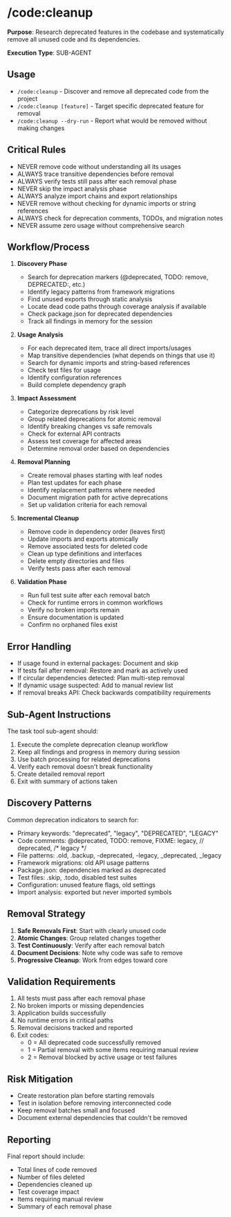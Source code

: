 # /code:cleanup

**Purpose**: Research deprecated features in the codebase and systematically remove all unused code and its dependencies.

**Execution Type**: SUB-AGENT

## Usage
- `/code:cleanup` - Discover and remove all deprecated code from the project
- `/code:cleanup [feature]` - Target specific deprecated feature for removal
- `/code:cleanup --dry-run` - Report what would be removed without making changes

## Critical Rules
- NEVER remove code without understanding all its usages
- ALWAYS trace transitive dependencies before removal
- ALWAYS verify tests still pass after each removal phase
- NEVER skip the impact analysis phase
- ALWAYS analyze import chains and export relationships
- NEVER remove without checking for dynamic imports or string references
- ALWAYS check for deprecation comments, TODOs, and migration notes
- NEVER assume zero usage without comprehensive search

## Workflow/Process
1. **Discovery Phase**
   - Search for deprecation markers (@deprecated, TODO: remove, DEPRECATED:, etc.)
   - Identify legacy patterns from framework migrations
   - Find unused exports through static analysis
   - Locate dead code paths through coverage analysis if available
   - Check package.json for deprecated dependencies
   - Track all findings in memory for the session

2. **Usage Analysis**
   - For each deprecated item, trace all direct imports/usages
   - Map transitive dependencies (what depends on things that use it)
   - Search for dynamic imports and string-based references
   - Check test files for usage
   - Identify configuration references
   - Build complete dependency graph

3. **Impact Assessment**
   - Categorize deprecations by risk level
   - Group related deprecations for atomic removal
   - Identify breaking changes vs safe removals
   - Check for external API contracts
   - Assess test coverage for affected areas
   - Determine removal order based on dependencies

4. **Removal Planning**
   - Create removal phases starting with leaf nodes
   - Plan test updates for each phase
   - Identify replacement patterns where needed
   - Document migration path for active deprecations
   - Set up validation criteria for each removal

5. **Incremental Cleanup**
   - Remove code in dependency order (leaves first)
   - Update imports and exports atomically
   - Remove associated tests for deleted code
   - Clean up type definitions and interfaces
   - Delete empty directories and files
   - Verify tests pass after each removal

6. **Validation Phase**
   - Run full test suite after each removal batch
   - Check for runtime errors in common workflows
   - Verify no broken imports remain
   - Ensure documentation is updated
   - Confirm no orphaned files exist

## Error Handling
- If usage found in external packages: Document and skip
- If tests fail after removal: Restore and mark as actively used
- If circular dependencies detected: Plan multi-step removal
- If dynamic usage suspected: Add to manual review list
- If removal breaks API: Check backwards compatibility requirements

## Sub-Agent Instructions
The task tool sub-agent should:
1. Execute the complete deprecation cleanup workflow
2. Keep all findings and progress in memory during session
3. Use batch processing for related deprecations
4. Verify each removal doesn't break functionality
5. Create detailed removal report
6. Exit with summary of actions taken

## Discovery Patterns
Common deprecation indicators to search for:
- Primary keywords: "deprecated", "legacy", "DEPRECATED", "LEGACY"
- Code comments: @deprecated, TODO: remove, FIXME: legacy, // deprecated, /* legacy */
- File patterns: .old, .backup, -deprecated, -legacy, _deprecated, _legacy
- Framework migrations: old API usage patterns
- Package.json: dependencies marked as deprecated
- Test files: .skip, .todo, disabled test suites
- Configuration: unused feature flags, old settings
- Import analysis: exported but never imported symbols

## Removal Strategy
1. **Safe Removals First**: Start with clearly unused code
2. **Atomic Changes**: Group related changes together
3. **Test Continuously**: Verify after each removal batch
4. **Document Decisions**: Note why code was safe to remove
5. **Progressive Cleanup**: Work from edges toward core

## Validation Requirements
1. All tests must pass after each removal phase
2. No broken imports or missing dependencies
3. Application builds successfully
4. No runtime errors in critical paths
5. Removal decisions tracked and reported
6. Exit codes:
   - 0 = All deprecated code successfully removed
   - 1 = Partial removal with some items requiring manual review
   - 2 = Removal blocked by active usage or test failures

## Risk Mitigation
- Create restoration plan before starting removals
- Test in isolation before removing interconnected code
- Keep removal batches small and focused
- Document external dependencies that couldn't be removed

## Reporting
Final report should include:
- Total lines of code removed
- Number of files deleted
- Dependencies cleaned up
- Test coverage impact
- Items requiring manual review
- Summary of each removal phase